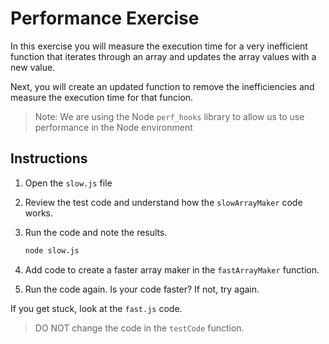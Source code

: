 # Performance Exercise

In this exercise you will measure the execution time for a very inefficient function that iterates through an array and updates the array values with a new value.

Next, you will create an updated function to remove the inefficiencies and measure the execution time for that funcion.

> Note: We are using the Node `perf_hooks` library to allow us to use performance in the Node environment

## Instructions

1. Open the `slow.js` file
2. Review the test code and understand how the `slowArrayMaker` code works.
3. Run the code and note the results.

   ```bash
   node slow.js
   ```
4. Add code to create a faster array maker in the `fastArrayMaker` function.
5. Run the code again.  Is your code faster?  If not, try again.

If you get stuck, look at the `fast.js` code.

> DO NOT change the code in the `testCode` function.